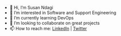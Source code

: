 - 👋 Hi, I’m Susan Ndagi
- 👀 I’m interested in Software and Support Engineering
- 🌱 I’m currently learning DevOps
- 💞️ I’m looking to collaborate on great projects
- 📫 How to reach me: [LinkedIn](https://www.linkedin.com/in/susanndagi) | [Twitter](https://twitter.com/ndagi_susan)

<!---
ndagisusan/ndagisusan is a ✨ special ✨ repository because its `README.md` (this file) appears on your GitHub profile.
You can click the Preview link to take a look at your changes.
--->

